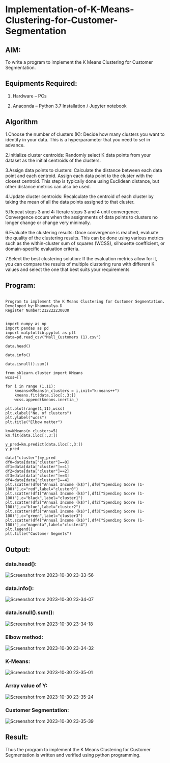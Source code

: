 # Implementation-of-K-Means-Clustering-for-Customer-Segmentation

## AIM:

To write a program to implement the K Means Clustering for Customer Segmentation.

## Equipments Required:

1. Hardware – PCs
  
2. Anaconda – Python 3.7 Installation / Jupyter notebook

## Algorithm

1.Choose the number of clusters (K): Decide how many clusters you want to identify in your data. This is a hyperparameter that you need to set in advance.

2.Initialize cluster centroids: Randomly select K data points from your dataset as the initial centroids of the clusters.

3.Assign data points to clusters: Calculate the distance between each data point and each centroid. Assign each data point to the cluster with the closest centroid. This step is typically done using Euclidean distance, but other distance metrics can also be used.

4.Update cluster centroids: Recalculate the centroid of each cluster by taking the mean of all the data points assigned to that cluster.

5.Repeat steps 3 and 4: Iterate steps 3 and 4 until convergence. Convergence occurs when the assignments of data points to clusters no longer change or change very minimally.

6.Evaluate the clustering results: Once convergence is reached, evaluate the quality of the clustering results. This can be done using various metrics such as the within-cluster sum of squares (WCSS), silhouette coefficient, or domain-specific evaluation criteria.

7.Select the best clustering solution: If the evaluation metrics allow for it, you can compare the results of multiple clustering runs with different K values and select the one that best suits your requirements

## Program:
```

Program to implement the K Means Clustering for Customer Segmentation.
Developed by:Dhanumalya.D
Register Number:212222230030  

```
```

import numpy as np
import pandas as pd
import matplotlib.pyplot as plt
data=pd.read_csv("Mall_Customers (1).csv")

data.head()

data.info()

data.isnull().sum()

from sklearn.cluster import KMeans
wcss=[]

for i in range (1,11):
    kmeans=KMeans(n_clusters = i,init="k-means++")
    kmeans.fit(data.iloc[:,3:])
    wcss.append(kmeans.inertia_)

plt.plot(range(1,11),wcss)
plt.xlabel("No. of clusters")
plt.ylabel("wcss")
plt.title("Elbow matter")

km=KMeans(n_clusters=5)
km.fit(data.iloc[:,3:])

y_pred=km.predict(data.iloc[:,3:])
y_pred

data["cluster"]=y_pred
df0=data[data["cluster"]==0]
df1=data[data["cluster"]==1]
df2=data[data["cluster"]==2]
df3=data[data["cluster"]==3]
df4=data[data["cluster"]==4]
plt.scatter(df0["Annual Income (k$)"],df0["Spending Score (1-100)"],c="red",label="cluster0")
plt.scatter(df1["Annual Income (k$)"],df1["Spending Score (1-100)"],c="black",label="cluster1")
plt.scatter(df2["Annual Income (k$)"],df2["Spending Score (1-100)"],c="blue",label="cluster2")
plt.scatter(df3["Annual Income (k$)"],df3["Spending Score (1-100)"],c="green",label="cluster3")
plt.scatter(df4["Annual Income (k$)"],df4["Spending Score (1-100)"],c="magenta",label="cluster4")
plt.legend()
plt.title("Customer Segmets")
```
## Output:
### data.head():
![Screenshot from 2023-10-30 23-33-56](https://github.com/Dhanudhanaraj/Implementation-of-K-Means-Clustering-for-Customer-Segmentation/assets/119218812/341b54c6-a8d0-4699-94d5-a5f0b1d784f0)

### data.info():
![Screenshot from 2023-10-30 23-34-07](https://github.com/Dhanudhanaraj/Implementation-of-K-Means-Clustering-for-Customer-Segmentation/assets/119218812/aae5f707-ea79-4811-bb21-be41ff1784bd)

### data.isnull().sum():
![Screenshot from 2023-10-30 23-34-18](https://github.com/Dhanudhanaraj/Implementation-of-K-Means-Clustering-for-Customer-Segmentation/assets/119218812/1b909cd6-f6be-4efc-b998-137bfb41c9c8)

### Elbow method:
![Screenshot from 2023-10-30 23-34-32](https://github.com/Dhanudhanaraj/Implementation-of-K-Means-Clustering-for-Customer-Segmentation/assets/119218812/4ec044b3-4f84-4db4-b955-a9543e586b9c)

### K-Means:
![Screenshot from 2023-10-30 23-35-01](https://github.com/Dhanudhanaraj/Implementation-of-K-Means-Clustering-for-Customer-Segmentation/assets/119218812/79b094c0-7cf9-4d93-b1ae-c41784172d8e)

### Array value of Y:
![Screenshot from 2023-10-30 23-35-24](https://github.com/Dhanudhanaraj/Implementation-of-K-Means-Clustering-for-Customer-Segmentation/assets/119218812/d114a782-8e4a-4ffa-8260-35a2cfcc87e5)

### Customer Segmentation:
![Screenshot from 2023-10-30 23-35-39](https://github.com/Dhanudhanaraj/Implementation-of-K-Means-Clustering-for-Customer-Segmentation/assets/119218812/5306741b-0524-4b61-bc19-759830c1b33d)


## Result:
Thus the program to implement the K Means Clustering for Customer Segmentation is written and verified using python programming.
